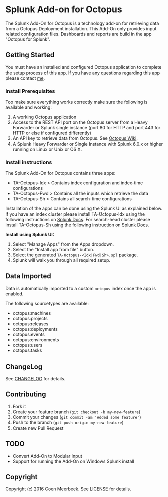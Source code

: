 # Splunk Add-on for Octopus

The Splunk Add-On for Octopus is a technology add-on for retrieving data from a Octopus Deployment installation. This Add-On only provides input related configuration files. Dashboards and reports are build in the app "Octopus for Splunk".

## Getting Started

You must have an installed and configured Octopus application to complete the setup process of this app. If you have any questions regarding this app please contact [me](mailto:coen@buzzardlabs.com).

### Install Prerequisites

Too make sure everything works correctly make sure the following is available and working:

1. A working Octopus application
2. Access to the REST API port on the Octopus server from a Heavy Forwarder or Splunk single instance (port 80 for HTTP and port 443 for HTTP or else if configured differently)
3. An API key to retrieve data from Octopus. See [Octopus Wiki](https://github.com/OctopusDeploy/OctopusDeploy-Api/wiki).
4. A Splunk Heavy Forwarder or Single Instance with Splunk 6.0.x or higher running on Linux or Unix or OS X.

### Install instructions

The Splunk Add-On for Octopus contains three apps:
- TA-Octopus-Idx > Contains index configuration and index-time configurations
- TA-Octopus-Fwd > Contains all the inputs which retrieve the data
- TA-Octopus-Sh > Contains all search-time configurations

Installation of the apps can be done using the Splunk UI as explained below. If you have an index cluster please install TA-Octopus-Idx using the following instructions on [Splunk Docs](https://docs.splunk.com/Documentation/Splunk/latest/Indexer/Manageappdeployment). For search-head cluster please install TA-Octopus-Sh using the following instruction on [Splunk Docs](http://docs.splunk.com/Documentation/Splunk/6.5.1/DistSearch/PropagateSHCconfigurationchanges).

**Install using Splunk UI:**

1. Select "Manage Apps" from the Apps dropdown.
2. Select the "Install app from file" button.
3. Select the generated `TA-Octopus-<Idx|Fwd|Sh>.spl` package.
4. Splunk will walk you through all required setup.

## Data Imported

Data is automatically imported to a custom `octopus` index once the app is enabled.

The following sourcetypes are available:
* octopus:machines
* octopus:projects
* octopus:releases
* octopus:deployments
* octopus:events
* octopus:environments
* octopus:users
* octopus:tasks

## ChangeLog

See [CHANGELOG](CHANGELOG.md) for details.

## Contributing

1. Fork it
2. Create your feature branch (`git checkout -b my-new-feature`)
3. Commit your changes (`git commit -am 'Added some feature'`)
4. Push to the branch (`git push origin my-new-feature`)
5. Create new Pull Request

## TODO

* Convert Add-On to Modular Input
* Support for running the Add-On on Windows Splunk install
 
## Copyright

Copyright (c) 2016 Coen Meerbeek. See [LICENSE](LICENSE) for details.
